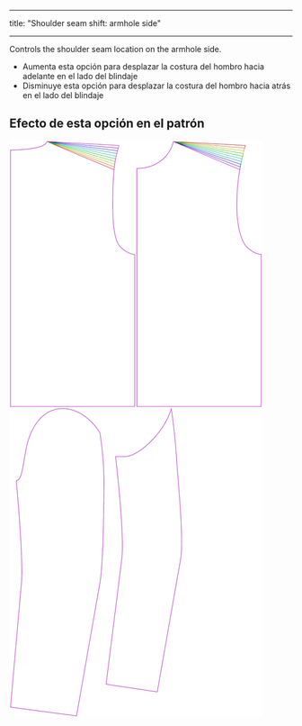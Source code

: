 - - -
title: "Shoulder seam shift: armhole side"
- - -

Controls the shoulder seam location on the armhole side.

- Aumenta esta opción para desplazar la costura del hombro hacia adelante en el lado del blindaje
- Disminuye esta opción para desplazar la costura del hombro hacia atrás en el lado del blindaje

## Efecto de esta opción en el patrón

![This image shows the effect of this option by superimposing several variants that have a different value for this option](bent_s3armhole_sample.svg "Effect of this option on the pattern")

